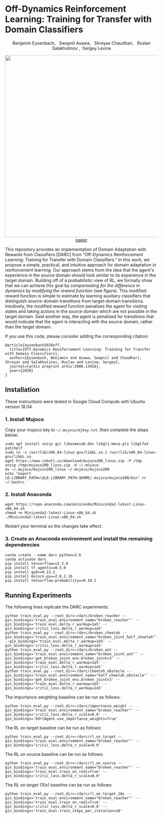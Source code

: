 # Off-Dynamics Reinforcement Learning: Training for Transfer with Domain Classifiers

<p align="center"> Benjamin Eysenbach, &nbsp; Swapnil Asawa, &nbsp; Shreyas Chaudhari, &nbsp; Ruslan Salakhutinov ,&nbsp;  Sergey Levine </p>

<p align="center">
  <img src='darc.png' width="600"/><br>
   <a href="http://arxiv.org/abs/2006.13916">paper</a> <!--, &nbsp; <a href="">blog post</a> -->
</p>

This repository provides an implementation of Domain Adaptation with Rewards from Classifiers [DARC] from "Off-Dynamics Reinforcement Learning: Training for Transfer with Domain Classifiers." In this work, we propose a simple, practical, and intuitive approach for domain adaptation in reinforcement learning. Our approach stems from the idea that the agent's experience in the source domain should look similar to its experience in the target domain. Building off of a probabilistic view of RL, we formally show that we can achieve this goal by _compensating for the difference in dynamics by modifying the reward function_ (see figure). This modified reward function is simple to estimate by learning auxiliary classifiers that distinguish source-domain transitions from target-domain transitions. Intuitively, the modified reward function penalizes the agent for visiting states and taking actions in the source domain which are not possible in the target domain. Said another way, the agent is penalized for transitions that would indicate that the agent is interacting with the source domain, rather than the target domain.


If you use this code, please consider adding the corresponding citation:

```
@article{eysenbach2020off,
  title={Off-Dynamics Reinforcement Learning: Training for Transfer with Domain Classifiers},
  author={Eysenbach, Benjamin and Asawa, Swapnil and Chaudhari, Shreyas and Salakhutinov, Ruslan and Levine, Sergey},
  journal={arXiv preprint arXiv:2006.13916},
  year={2020}
}

```

## Installation
These instructions were tested in Google Cloud Compute with Ubuntu version 18.04.


### 1. Install Mujoco
Copy your mujoco key to `~/.mujoco/mjkey.txt`, then complete the steps below:

```
sudo apt install unzip gcc libosmesa6-dev libgl1-mesa-glx libglfw3 patchelf
sudo ln -s /usr/lib/x86_64-linux-gnu/libGL.so.1 /usr/lib/x86_64-linux-gnu/libGL.so
wget https://www.roboti.us/download/mujoco200_linux.zip -P /tmp
unzip /tmp/mujoco200_linux.zip -d ~/.mujoco
mv ~/.mujoco/mujoco200_linux ~/.mujoco/mujoco200
echo "export LD_LIBRARY_PATH=\$LD_LIBRARY_PATH:$HOME/.mujoco/mujoco200/bin" >> ~/.bashrc
```

### 2. Install Anaconda
```
wget https://repo.anaconda.com/miniconda/Miniconda2-latest-Linux-x86_64.sh
chmod +x Miniconda2-latest-Linux-x86_64.sh
./Miniconda2-latest-Linux-x86_64.sh
```
Restart your terminal so the changes take effect.


### 3. Create an Anaconda environment and install the remaining dependencies
```
conda create --name darc python=3.6
conda activate darc
pip install tensorflow==2.2.0
pip install tf_agents==0.5.0
pip install gym==0.13.1
pip install mujoco-py==2.0.2.10
pip install tensorflow-probability==0.10.1
```

## Running Experiments

The following lines replicate the DARC experiments:

```
python train_eval.py --root_dir=~/darc/broken_reacher --gin_bindings='train_eval.environment_name="broken_reacher"' --gin_bindings='train_eval.delta_r_warmup=1e5' --gin_bindings='critic_loss.delta_r_warmup=1e5'
python train_eval.py --root_dir=~/darc/broken_cheetah --gin_bindings='train_eval.environment_name="broken_joint_half_cheetah"'  --gin_bindings='train_eval.delta_r_warmup=1e5' --gin_bindings='critic_loss.delta_r_warmup=1e5'
python train_eval.py --root_dir=~/darc/broken_ant --gin_bindings='train_eval.environment_name="broken_joint_ant"' --gin_bindings='get_broken_joint_env.broken_joint=3' --gin_bindings='train_eval.delta_r_warmup=1e5' --gin_bindings='critic_loss.delta_r_warmup=1e5'
python train_eval.py --root_dir=~/darc/cheetah_obstacle --gin_bindings='train_eval.environment_name="half_cheetah_obstacle"' --gin_bindings='get_broken_joint_env.broken_joint=3' --gin_bindings='train_eval.delta_r_warmup=1e5' --gin_bindings='critic_loss.delta_r_warmup=1e5'
```

The importance weighting baseline can be run as follows:

```
python train_eval.py --root_dir=~/darc/importance_weight --gin_bindings='train_eval.environment_name="broken_reacher"' --gin_bindings='critic_loss.delta_r_scale=0.0' --gin_bindings='OdrlAgent.use_importance_weights=True'
```

The RL on target baseline can be run as follows:

```
python train_eval.py --root_dir=~/darc/rl_on_target --gin_bindings='train_eval.environment_name="broken_reacher"' --gin_bindings='critic_loss.delta_r_scale=0.0'
```

The RL on source baseline can be run as follows:

```
python train_eval.py --root_dir=~/darc/rl_on_source --gin_bindings='train_eval.environment_name="broken_reacher"' --gin_bindings='train_eval.train_on_real=True' --gin_bindings='critic_loss.delta_r_scale=0.0'
```

The RL on target (10x) baseline can be run as follows:

```
python train_eval.py --root_dir=~/darc/rl_on_target_10x --gin_bindings='train_eval.environment_name="broken_reacher"' --gin_bindings='train_eval.train_on_real=True' --gin_bindings='critic_loss.delta_r_scale=0.0' --gin_bindings='train_eval.train_steps_per_iteration=10'
```
